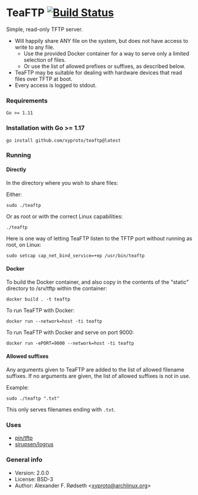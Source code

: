 # TeaFTP [![Build Status](https://travis-ci.com/xyproto/teaftp.svg?branch=master)](https://travis-ci.com/xyproto/teaftp)

Simple, read-only TFTP server.

* Will happily share ANY file on the system, but does not have access to write to any file.
  * Use the provided Docker container for a way to serve only a limited selection of files.
  * Or use the list of allowed prefixes or suffixes, as described below.
* TeaFTP may be suitable for dealing with hardware devices that read files over TFTP at boot.
* Every access is logged to stdout.

### Requirements

    Go >= 1.11

### Installation with Go >= 1.17

    go install github.com/xyproto/teaftp@latest

### Running

#### Directly

In the directory where you wish to share files:

Either:

    sudo ./teaftp

Or as root or with the correct Linux capabilities:

    ./teaftp

Here is one way of letting TeaFTP listen to the TFTP port without running as root, on Linux:

    sudo setcap cap_net_bind_service=+ep /usr/bin/teaftp

#### Docker

To build the Docker container, and also copy in the contents of the "static" directory to /srv/tftp within the container:

    docker build . -t teaftp

To run TeaFTP with Docker:

    docker run --network=host -ti teaftp

To run TeaFTP with Docker and serve on port 9000:

    docker run -ePORT=9000 --network=host -ti teaftp

#### Allowed suffixes

Any arguments given to TeaFTP are added to the list of allowed filename suffixes. If no arguments are given, the list of allowed suffixes is not in use.

Example:

    sudo ./teaftp ".txt"

This only serves filenames ending with `.txt`.

### Uses

* [pin/tftp](https://github.com/pin/tftp)
* [sirupsen/logrus](https://github.com/sirupsen/logrus)

### General info

* Version: 2.0.0
* License: BSD-3
* Author: Alexander F. Rødseth &lt;xyproto@archlinux.org&gt;
